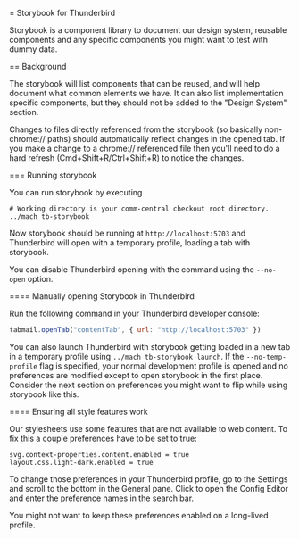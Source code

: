 = Storybook for Thunderbird

Storybook is a component library to document our design system, reusable
components and any specific components you might want to test with dummy data.

== Background

The storybook will list components that can be reused, and will help document
what common elements we have. It can also list implementation specific
components, but they should not be added to the "Design System" section.

Changes to files directly referenced from the storybook (so basically
non-chrome:// paths) should automatically reflect changes in the opened tab.
If you make a change to a chrome:// referenced file then you'll need to do a
hard refresh (Cmd+Shift+R/Ctrl+Shift+R) to notice the changes.

=== Running storybook

You can run storybook by executing

```
# Working directory is your comm-central checkout root directory.
../mach tb-storybook
```

Now storybook should be running at `http://localhost:5703` and Thunderbird will
open with a temporary profile, loading a tab with storybook.

You can disable Thunderbird opening with the command using the `--no-open`
option.

==== Manually opening Storybook in Thunderbird

Run the following command in your Thunderbird developer console:

```js
tabmail.openTab("contentTab", { url: "http://localhost:5703" })
```

You can also launch Thunderbird with storybook getting loaded in a new tab in a
temporary profile using `../mach tb-storybook launch`. If the
`--no-temp-profile` flag is specified, your normal development profile is opened
and no preferences are modified except to open storybook in the first place.
Consider the next section on preferences you might want to flip while using
storybook like this.

==== Ensuring all style features work

Our stylesheets use some features that are not available to web content. To fix
this a couple preferences have to be set to true:

```
svg.context-properties.content.enabled = true
layout.css.light-dark.enabled = true
```

To change those preferences in your Thunderbird profile, go to the Settings and
scroll to the bottom in the General pane. Click to open the Config Editor and
enter the preference names in the search bar.

You might not want to keep these preferences enabled on a long-lived profile.
